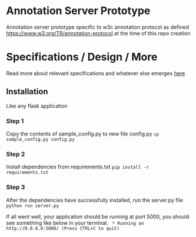 # Annotation Server Prototype
Annotation server prototype specific to w3c annotation protocol as defined https://www.w3.org/TR/annotation-protocol at the time of this repo creation

# Specifications / Design / More
Read more about relevant specifications and whatever else emerges [here](https://github.com/janastu/anno-server-prototype/wiki)

## Installation
Like any flask application

### Step 1
Copy the contents of sample_config.py to new file config.py
  `cp sample_config.py config.py`

### Step 2 
Install dependencies from requirements.txt
  `pip install -r requirements.txt`

### Step 3
After the dependencies have successfully installed, run the server.py file
  `python run server.py`

If all went well, your application should be running at port 5000,
you should see something like below in your terminal.
  ` * Running on http://0.0.0.0:5000/ (Press CTRL+C to quit)`

